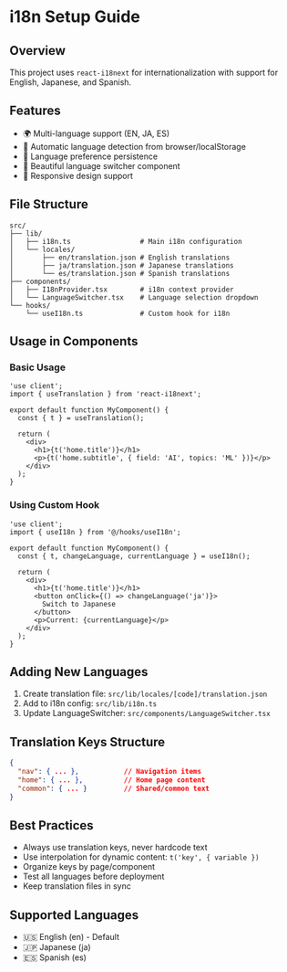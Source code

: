 # i18n Setup Guide

## Overview
This project uses `react-i18next` for internationalization with support for English, Japanese, and Spanish.

## Features
- 🌍 Multi-language support (EN, JA, ES)
- 🔄 Automatic language detection from browser/localStorage
- 💾 Language preference persistence
- 🎨 Beautiful language switcher component
- 📱 Responsive design support

## File Structure
```
src/
├── lib/
│   ├── i18n.ts                 # Main i18n configuration
│   └── locales/
│       ├── en/translation.json # English translations
│       ├── ja/translation.json # Japanese translations
│       └── es/translation.json # Spanish translations
├── components/
│   ├── I18nProvider.tsx        # i18n context provider
│   └── LanguageSwitcher.tsx    # Language selection dropdown
└── hooks/
    └── useI18n.ts              # Custom hook for i18n
```

## Usage in Components

### Basic Usage
```tsx
'use client';
import { useTranslation } from 'react-i18next';

export default function MyComponent() {
  const { t } = useTranslation();

  return (
    <div>
      <h1>{t('home.title')}</h1>
      <p>{t('home.subtitle', { field: 'AI', topics: 'ML' })}</p>
    </div>
  );
}
```

### Using Custom Hook
```tsx
'use client';
import { useI18n } from '@/hooks/useI18n';

export default function MyComponent() {
  const { t, changeLanguage, currentLanguage } = useI18n();

  return (
    <div>
      <h1>{t('home.title')}</h1>
      <button onClick={() => changeLanguage('ja')}>
        Switch to Japanese
      </button>
      <p>Current: {currentLanguage}</p>
    </div>
  );
}
```

## Adding New Languages

1. Create translation file: `src/lib/locales/[code]/translation.json`
2. Add to i18n config: `src/lib/i18n.ts`
3. Update LanguageSwitcher: `src/components/LanguageSwitcher.tsx`

## Translation Keys Structure
```json
{
  "nav": { ... },           // Navigation items
  "home": { ... },          // Home page content
  "common": { ... }         // Shared/common text
}
```

## Best Practices
- Always use translation keys, never hardcode text
- Use interpolation for dynamic content: `t('key', { variable })`
- Organize keys by page/component
- Test all languages before deployment
- Keep translation files in sync

## Supported Languages
- 🇺🇸 English (en) - Default
- 🇯🇵 Japanese (ja)
- 🇪🇸 Spanish (es)